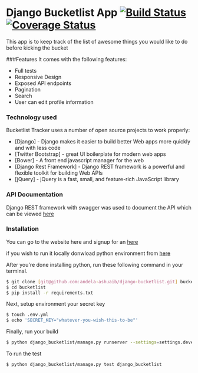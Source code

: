 # Django Bucketlist App [![Build Status](https://travis-ci.org/andela-ashuaib/django-bucketlist.svg?branch=master)](https://travis-ci.org/andela-ashuaib/django-bucketlist) [![Coverage Status](https://coveralls.io/repos/andela-ashuaib/django-bucketlist/badge.svg?branch=master&service=github)](https://coveralls.io/github/andela-ashuaib/django-bucketlist?branch=master)


This app is to keep track of the list of awesome things you would like to do before kicking the bucket


###Features
It comes with the following features:
  - Full tests
  - Responsive Design
  - Exposed API endpoints
  - Pagination
  - Search
  - User can edit profile information



### Technology used

Bucketlist Tracker uses a number of open source projects to work properly:

* [Django] - Django makes it easier to build better Web apps more quickly and with less code
* [Twitter Bootstrap] - great UI boilerplate for modern web apps
* [Bower] - A front end javascript  manager for the web
* [Django Rest Framework] - Django REST framework is a powerful and flexible toolkit for building Web APIs
* [jQuery] - jQuery is a fast, small, and feature-rich JavaScript library

### API Documentation
Django REST framework with swagger was used to document the API which can be viewed [here](http://django-bucketlist.herokuapp.com/api/v1/docs/)


### Installation
You can go to the website here and signup for an [here](http://django-bucketlist.herokuapp.com/)

if you wish to run it locally donwload python environment from [here](https://www.python.org/downloads/)

After you're done installing python, run these following command in your terminal.
```bash
$ git clone [git@github.com:andela-ashuaib/django-bucketlist.git] bucketlist
$ cd bucketlist
$ pip install -r requirements.txt
```

Next, setup environment your secret key
```bash
$ touch .env.yml
$ echo 'SECRET_KEY="whatever-you-wish-this-to-be"'
```

Finally, run your build
```bash
$ python django_bucketlist/manage.py runserver --settings=settings.development
```

To run the test
```bash
$ python django_bucketlist/manage.py test django_bucketlist
```


